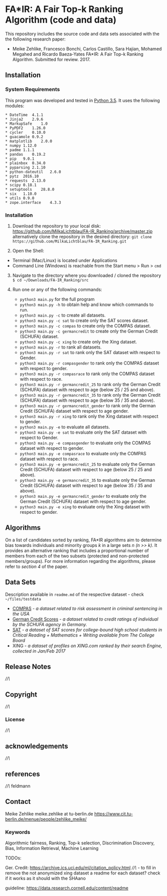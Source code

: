 # FA*IR: A Fair Top-k Ranking Algorithm (code and data)

This repository includes the source code and data sets associated with the the following research paper:

* Meike Zehlike, Francesco Bonchi, Carlos Castillo, Sara Hajian, Mohamed Megahed and Ricardo Baeza-Yates FA\*IR: A Fair Top-k Ranking Algorithm. Submitted for review. 2017.

## Installation

### System Requirements

This program was developed and tested in [Python 3.5](https://www.python.org/downloads/release/python-350/). It uses the following modules:

    * DateTime	4.1.1
    * Jinja2	2.9.6
    * MarkupSafe	1.0
    * PyPDF2	1.26.0
    * cycler	0.10.0
    * guacamole	0.9.2
    * matplotlib	2.0.0
    * numpy	1.12.0
    * padme	1.1.1
    * pandas	0.19.2
    * pip	9.0.1
    * plainbox	0.34.0
    * pyparsing	2.1.10
    * python-dateutil	2.6.0
    * pytz	2016.10
    * requests	2.13.0
    * scipy	0.18.1
    * setuptools	28.8.0
    * six	1.10.0
    * utils	0.9.0
    * zope.interface	4.3.3


### Installation
1. Download the repository to your local disk:
https://github.com/MilkaLichtblau/FA-IR_Ranking/archive/master.zip
alternatively clone the repository in the desired directory:
`git clone https://github.com/MilkaLichtblau/FA-IR_Ranking.git`

2. Open the Shell:
 - Terminal (Mac/Linux) is located under Applications
 - Command Line (Windows) is reachable from the Start menu > Run > `cmd`

3. Navigate to the directory where you downloaded / cloned the repository
`$ cd ~/Downloads/FA-IR_Ranking/src`

4. Run one or any of the following commands:
    * `python3 main.py` for the full program
    * `python3 main.py -h` to obtain help and know which commands to run.
    * `python3 main.py -c` to create all datasets.
    * `python3 main.py -c sat` to create only the SAT scores dataset.
    * `python3 main.py -c compas` to create only the COMPAS dataset.
    * `python3 main.py -c germancredit` to create only the German Credit (SCHUFA) dataset.
    * `python3 main.py -c xing` to create only the Xing dataset.
    * `python3 main.py -r` to rank all datasets.
    * `python3 main.py -r sat` to rank only the SAT dataset with respect to Gender.
    * `python3 main.py -r compasgender` to rank only the COMPAS dataset with respect to gender.
    * `python3 main.py -r compasrace` to rank only the COMPAS dataset with respect to race.
    * `python3 main.py -r germancredit_25` to rank only the German Credit (SCHUFA) dataset with respect to age (below 25 / 25 and above).
    * `python3 main.py -r germancredit_35` to rank only the German Credit (SCHUFA) dataset with respect to age (below 35 / 35 and above).
    * `python3 main.py -r germancredit_gender` to rank only the German Credit (SCHUFA) dataset with respect to age gender.
    * `python3 main.py -r xing` to rank only the Xing dataset with respect to gender.
    * `python3 main.py -e` to evaluate all datasets.
    * `python3 main.py -e sat` to evaluate only the SAT dataset with respect to Gender.
    * `python3 main.py -e compasgender` to evaluate only the COMPAS dataset with respect to gender.
    * `python3 main.py -e compasrace` to evaluate only the COMPAS dataset with respect to race.
    * `python3 main.py -e germancredit_25` to evaluate only the German Credit (SCHUFA) dataset with respect to age (below 25 / 25 and above).
    * `python3 main.py -e germancredit_35` to evaluate only the German Credit (SCHUFA) dataset with respect to age (below 35 / 35 and above).
    * `python3 main.py -e germancredit_gender` to evaluate only the German Credit (SCHUFA) dataset with respect to age gender.
    * `python3 main.py -e xing` to evaluate only the Xing dataset with respect to gender.


## Algorithms
On a list of candidates sorted by ranking, FA*IR algorithms aim to determine bias towards individuals and minority groups *k* in a large sets *n (n >> k)*.
It provides an alternative ranking that includes a proportional number of members from each of the two subsets (protected and non-protected members/groups).
For more information regarding the algorithms, please refer to *section 4* of the paper.

<!-- It is divided into the following Parts: -->

<!-- * Using the Code -->

<!-- * Algorithm 1 -->
<!-- descr -->
<!-- * Available Methods -->

<!-- * Algorithm 2 -->
<!-- * Available Methods -->

<!-- * Algorithm 3 -->
<!-- * Available Methods -->


## Data Sets
Description available in `readme.md` of the respective dataset - check `~/files/testdata`
* [COMPAS](https://github.com/propublica/compas-analysis) - *a dataset related to risk assessment in criminal sentencing in the USA*
* [German Credit Scores](https://archive.ics.uci.edu/ml/datasets/Statlog+(German+Credit+Data)) - *a dataset related to credit ratings of individual by the SCHUFA agency in Germany.*
* [SAT](https://secure-media.collegeboard.org/digitalServices/pdf/sat/sat-percentile-ranks-composite-crit-reading-math-writing-2014.pdf) - *a dataset of SAT scores for college-bound high school students in Critical Reading + Mathematics + Writing available from The College Board*
* XING - *a dataset of profiles on XING.com ranked by their search Engine, collected in Jan/Feb 2017*

## Release Notes
*//\\*

## Copyright
*//\\*

### License
*//\\*

## acknowledgements
*//\\*

## references
*//\\* feldmann

## Contact
Meike Zehlike
meike.zehlike at tu-berlin.de
https://www.cit.tu-berlin.de/menue/people/zehlike_meike/

### Keywords
Algorithmic fairness, Ranking, Top-k selection, Discrimination Discovery, Bias, Information Retrieval, Machine Learning


TODOs:

Ger. Credit:  https://archive.ics.uci.edu/ml/citation_policy.html
*//\\* - to fill in
remove the not anonymized xing dataset
a readme for each dataset?
check if it works as it should with the SHAano

guideline: https://data.research.cornell.edu/content/readme

